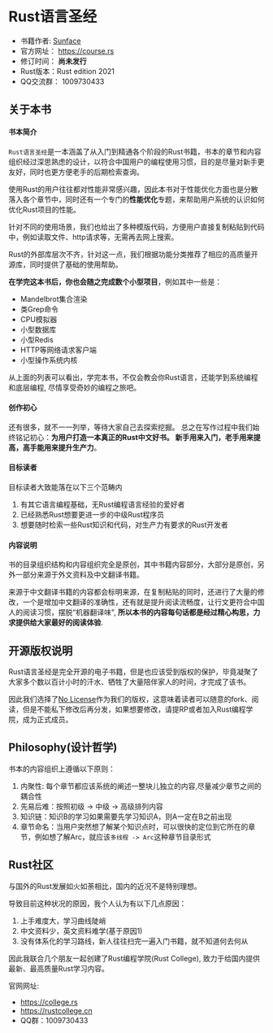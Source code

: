 # Rust语言圣经

- 书籍作者: [Sunface](https://im.dev)
- 官方网址： https://course.rs
- 修订时间： **尚未发行**
- Rust版本：Rust edition 2021
- QQ交流群： 1009730433

## 关于本书

#### 书本简介
`Rust语言圣经`是一本涵盖了从入门到精通各个阶段的Rust书籍，书本的章节和内容组织经过深思熟虑的设计，以符合中国用户的编程使用习惯，目的是尽量对新手更友好，同时也更方便老手的后期检索查询。

使用Rust的用户往往都对性能非常感兴趣，因此本书对于性能优化方面也是分散落入各个章节中，同时还有一个专门的**性能优化**专题，来帮助用户系统的认识如何优化Rust项目的性能。

针对不同的使用场景，我们也给出了多种模版代码，方便用户直接复制粘贴到代码中，例如读取文件、http请求等，无需再去网上搜索。

Rust的外部库层次不齐，针对这一点，我们根据功能分类推荐了相应的高质量开源库，同时提供了基础的使用帮助。

**在学完这本书后，你也会随之完成数个小型项目**，例如其中一些是：

- Mandelbrot集合渲染
- 类Grep命令
- CPU模拟器
- 小型数据库
- 小型Redis
- HTTP等网络请求客户端
- 小型操作系统内核

从上面的列表可以看出，学完本书，不仅会教会你Rust语言，还能学到系统编程和底层编程, 尽情享受奇妙的编程之旅吧。

#### 创作初心

还有很多，就不一一列举，等待大家自己去探索挖掘。 总之在写作过程中我们始终铭记初心：**为用户打造一本真正的Rust中文好书。 新手用来入门，老手用来提高，高手能用来提升生产力**。

#### 目标读者

目标读者大致能落在以下三个范畴内
1. 有其它语言编程基础，无Rust编程语言经验的爱好者
2. 已经熟悉Rust想要更进一步的中级Rust程序员
3. 想要随时检索一些Rust知识和代码，对生产力有要求的Rust开发者

#### 内容说明

书的目录组织结构和内容组织完全是原创，其中书籍内容部分，大部分是原创，另外一部分来源于外文资料及中文翻译书籍。

来源于中文翻译书籍的内容都会标明来源，在复制粘贴的同时，还进行了大量的修改，一个是增加中文翻译的准确性，还有就是提升阅读流畅度，让行文更符合中国人的阅读习惯，摆脱“机器翻译味", **所以本书的内容每句话都是经过精心构思，力求提供给大家最好的阅读体验**.

## 开源版权说明

Rust语言圣经是完全开源的电子书籍，但是也应该受到版权的保护，毕竟凝聚了大家多个数以百计小时的汗水、牺牲了大量陪伴家人的时间，才完成了该书。

因此我们选择了[No License](https://www.google.com.hk/url?sa=t&rct=j&q=&esrc=s&source=web&cd=&ved=2ahUKEwigkv-KtMT0AhXFdXAKHdI4BCcQFnoECAQQAw&url=https%3A%2F%2Fchoosealicense.com%2Fno-permission%2F&usg=AOvVaw3M2Q4IbdhnpJ2K71TF7SPB)作为我们的版权，这意味着读者可以随意的fork、阅读，但是不能私下修改后再分发，如果想要修改，请提RP或者加入Rust编程学院，成为正式成员。


## Philosophy(设计哲学)

书本的内容组织上遵循以下原则：
1. 内聚性: 每个章节都应该系统的阐述一整块儿独立的内容,尽量减少章节之间的耦合性
2. 先易后难：按照初级 -> 中级 -> 高级排列内容
3. 知识链：知识B的学习如果需要先学习知识A，则A一定在B之前出现
4. 章节命名：当用户突然想了解某个知识点时，可以很快的定位到它所在的章节，例如想了解Arc，就应该`多线程 -> Arc`这种章节目录形式

## Rust社区

与国外的Rust发展如火如荼相比，国内的近况不是特别理想。

导致目前这种状况的原因，我个人认为有以下几点原因：
1. 上手难度大，学习曲线陡峭
2. 中文资料少，英文资料难学(基于原因1)
3. 没有体系化的学习路线，新人往往扫完一遍入门书籍，就不知道何去何从

因此我联合几个朋友一起创建了Rust编程学院(Rust College), 致力于给国内提供最新、最高质量Rust学习内容。

官网网址:
- https://college.rs
- https://rustcollege.cn
- QQ群：1009730433